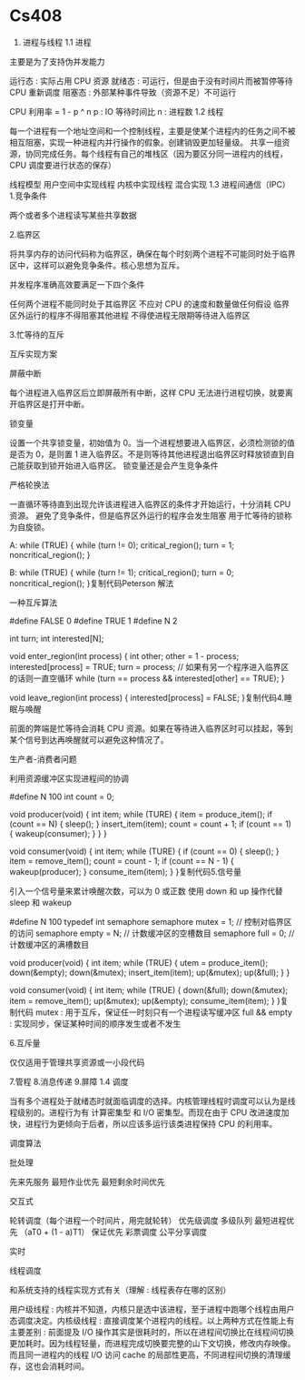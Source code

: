 # Cs408
1. 进程与线程
1.1 进程

主要是为了支持伪并发能力



运行态 : 实际占用 CPU 资源
就绪态 : 可运行，但是由于没有时间片而被暂停等待 CPU 重新调度
阻塞态 : 外部某种事件导致（资源不足）不可运行

CPU 利用率 = 1 - p ^ n p : IO 等待时间比 n : 进程数
1.2 线程

每一个进程有一个地址空间和一个控制线程，主要是使某个进程内的任务之间不被相互阻塞，实现一种进程内并行操作的假象。创建销毁更加轻量级。
共享一组资源，协同完成任务。每个线程有自己的堆栈区（因为要区分同一进程内的线程，CPU 调度要进行状态的保存）


线程模型
用户空间中实现线程
内核中实现线程
混合实现
1.3 进程间通信（IPC）
1.竞争条件

两个或者多个进程读写某些共享数据

2.临界区

将共享内存的访问代码称为临界区，确保在每个时刻两个进程不可能同时处于临界区中，这样可以避免竞争条件。核心思想为互斥。

并发程序准确高效要满足一下四个条件

任何两个进程不能同时处于其临界区
不应对 CPU 的速度和数量做任何假设
临界区外运行的程序不得阻塞其他进程
不得使进程无限期等待进入临界区

3.忙等待的互斥

互斥实现方案

屏蔽中断

每个进程进入临界区后立即屏蔽所有中断，这样 CPU 无法进行进程切换，就要离开临界区是打开中断。

锁变量

设置一个共享锁变量，初始值为 0。当一个进程想要进入临界区，必须检测锁的值是否为 0，是则置 1 进入临界区。不是则等待其他进程退出临界区时释放锁直到自己能获取到锁开始进入临界区。
锁变量还是会产生竞争条件

严格轮换法

一直循环等待直到出现允许该进程进入临界区的条件才开始运行，十分消耗 CPU 资源。
避免了竞争条件，但是临界区外运行的程序会发生阻塞
用于忙等待的锁称为自旋锁。

A:
while (TRUE) {
    while (turn != 0);
    critical_region();
    turn = 1;
    noncritical_region();
}

B:
while (TRUE) {
    while (turn != 1); 
    critical_region();
    turn = 0;
    noncritical_region();
}复制代码Peterson 解法

一种互斥算法

#define FALSE 0
#define TRUE 1
#define N 2

int turn;
int interested[N];

void enter_region(int process) {
    int other;
    other = 1 - process;
    interested[process] = TRUE;
    turn = process;
    // 如果有另一个程序进入临界区的话则一直空循环
    while (turn == process && interested[other] == TRUE);
}

void leave_region(int process) {
    interested[process] = FALSE;
}复制代码4.睡眠与唤醒

前面的弊端是忙等待会消耗 CPU 资源。如果在等待进入临界区时可以挂起，等到某个信号到达再唤醒就可以避免这种情况了。

生产者-消费者问题

利用资源缓冲区实现进程间的协调

#define N 100 
int count = 0;

void producer(void) {
    int item;
    while (TURE) {
        item = produce_item();
        if (count == N) {
            sleep();
        }
        insert_item(item);
        count = count + 1;
        if (count == 1) {
            wakeup(consumer);
        }
    }
}

void consumer(void) {
    int item;
    while (TURE) {
        if (count == 0) {
            sleep();
        }
        item = remove_item();
        count = count - 1;
        if (count == N - 1) {
            wakeup(producer);
        }
        consume_item(item);
    }
}复制代码5.信号量

引入一个信号量来累计唤醒次数，可以为 0 或正数 使用 down 和 up 操作代替 sleep 和 wakeup

#define N 100
typedef int semaphore
semaphore mutex = 1;  // 控制对临界区的访问
semaphore empty = N; // 计数缓冲区的空槽数目
semaphore full = 0; // 计数缓冲区的满槽数目

void producer(void) {
    int item;
    while (TRUE) {
        utem = produce_item();
        down(&empty);
        down(&mutex);
        insert_item(item);
        up(&mutex);
        up(&full);
    }
}

void consumer(void) {
    int item;
    while (TRUE) {
        down(&full);
        down(&mutex);
        item = remove_item();
        up(&mutex);
        up(&empty);
        consume_item(item);
    }
}复制代码
mutex : 用于互斥，保证任一时刻只有一个进程读写缓冲区
full && empty : 实现同步，保证某种时间的顺序发生或者不发生

6.互斥量

仅仅适用于管理共享资源或一小段代码

7.管程
8.消息传递
9.屏障
1.4 调度

当有多个进程处于就绪态时就面临调度的选择。内核管理线程时调度可以认为是线程级别的。进程行为有 计算密集型 和 I/O 密集型。而现在由于 CPU 改进速度加快，进程行为更倾向于后者，所以应该多运行该类进程保持 CPU 的利用率。

调度算法

批处理

先来先服务
最短作业优先
最短剩余时间优先


交互式

轮转调度（每个进程一个时间片，用完就轮转）
优先级调度
多级队列
最短进程优先 （aT0 + (1 - a)T1）
保证优先
彩票调度
公平分享调度


实时


线程调度

和系统支持的线程实现方式有关（理解 : 线程表存在哪的区别）

用户级线程 : 内核并不知道，内核只是选中该进程，至于进程中跑哪个线程由用户态调度决定。内核级线程 : 直接调度某个进程内的线程。以上两种方式在性能上有主要差别 : 前面提及 I/O 操作其实是很耗时的，所以在进程间切换比在线程间切换更加耗时。因为线程轻量，而进程完成切换要完整的山下文切换，修改内存映像。而且同一进程内的线程 I/O 访问 cache 的局部性更高，不同进程间切换的清理缓存，这也会消耗时间。

